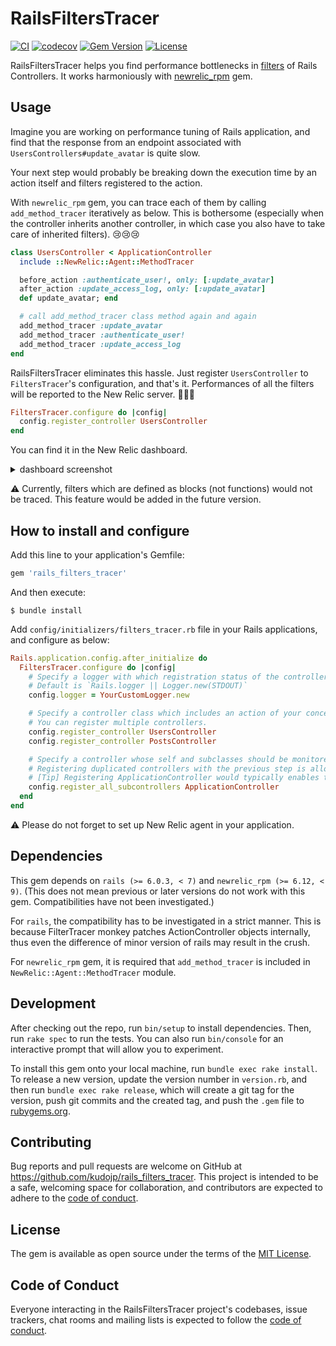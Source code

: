 # RailsFiltersTracer

[![CI](https://github.com/kudojp/rails_filters_tracer/workflows/CI/badge.svg?branch=main)](https://github.com/kudojp/rails_filters_tracer/actions?query=workflow%3ACI+branch%3Amain)
[![codecov](https://codecov.io/gh/kudojp/rails_filters_tracer/branch/main/graph/badge.svg?token=KSQO6HIAUH)](https://codecov.io/gh/kudojp/rails_filters_tracer)
[![Gem Version](https://badge.fury.io/rb/rails_filters_tracer.svg)](https://badge.fury.io/rb/rails_filters_tracer)
[![License](https://img.shields.io/github/license/kudojp/rails_filters_tracer)](./LICENSE)

RailsFiltersTracer helps you find performance bottlenecks in [filters](https://guides.rubyonrails.org/action_controller_overview.html#filters) of Rails Controllers. It works harmoniously with [newrelic_rpm](https://rubygems.org/gems/newrelic_rpm) gem.

## Usage

Imagine you are working on performance tuning of Rails application, and find that the response from an endpoint associated with `UsersControllers#update_avatar` is quite slow.

Your next step would probably be breaking down the execution time by an action itself and filters registered to the action.

With `newrelic_rpm` gem, you can trace each of them by calling `add_method_tracer` iteratively as below. This is bothersome (especially when the controller inherits another controller, in which case you also have to take care of inherited filters). 😢😢😢

```rb
class UsersController < ApplicationController
  include ::NewRelic::Agent::MethodTracer

  before_action :authenticate_user!, only: [:update_avatar]
  after_action :update_access_log, only: [:update_avatar]
  def update_avatar; end

  # call add_method_tracer class method again and again
  add_method_tracer :update_avatar
  add_method_tracer :authenticate_user!
  add_method_tracer :update_access_log
end
```

RailsFiltersTracer eliminates this hassle. Just register `UsersController` to `FiltersTracer`'s configuration, and that's it. Performances of all the filters will be reported to the New Relic server. 🎉🎉🎉

```rb
FiltersTracer.configure do |config|
  config.register_controller UsersController
end
```

You can find it in the New Relic dashboard.

<details>
<summary>dashboard screenshot</summary>


This is not the one in the example above.
<img width="1098" alt="image" src="https://user-images.githubusercontent.com/44487754/158318937-cedeb49c-0351-4ebe-bc59-6565c3b17857.png">

</details>


⚠️ Currently, filters which are defined as blocks (not functions) would not be traced. This feature would be added in the future version.

## How to install and configure

Add this line to your application's Gemfile:

```ruby
gem 'rails_filters_tracer'
```

And then execute:

```
$ bundle install
```

Add `config/initializers/filters_tracer.rb` file in your Rails applications, and configure as below:

```rb
Rails.application.config.after_initialize do
  FiltersTracer.configure do |config|
    # Specify a logger with which registration status of the controller is logged.
    # Default is `Rails.logger || Logger.new(STDOUT)`
    config.logger = YourCustomLogger.new

    # Specify a controller class which includes an action of your concern.
    # You can register multiple controllers.
    config.register_controller UsersController
    config.register_controller PostsController

    # Specify a controller whose self and subclasses should be monitored.
    # Registering duplicated controllers with the previous step is allowed.
    # [Tip] Registering ApplicationController would typically enables to monitor all the filters in Rails app.
    config.register_all_subcontrollers ApplicationController
  end
end
```

⚠️ Please do not forget to set up New Relic agent in your application.

## Dependencies

This gem depends on `rails (>= 6.0.3, < 7)` and `newrelic_rpm (>= 6.12, < 9)`.
(This does not mean previous or later versions do not work with this gem. Compatibilities have not been investigated.)

For `rails`, the compatibility has to be investigated in a strict manner. This is because FilterTracer monkey patches ActionController objects internally, thus even the difference of minor version of rails may result in the crush.

For `newrelic_rpm` gem, it is required that `add_method_tracer` is included in `NewRelic::Agent::MethodTracer` module.

## Development

After checking out the repo, run `bin/setup` to install dependencies. Then, run `rake spec` to run the tests. You can also run `bin/console` for an interactive prompt that will allow you to experiment.

To install this gem onto your local machine, run `bundle exec rake install`. To release a new version, update the version number in `version.rb`, and then run `bundle exec rake release`, which will create a git tag for the version, push git commits and the created tag, and push the `.gem` file to [rubygems.org](https://rubygems.org).

## Contributing

Bug reports and pull requests are welcome on GitHub at https://github.com/kudojp/rails_filters_tracer. This project is intended to be a safe, welcoming space for collaboration, and contributors are expected to adhere to the [code of conduct](https://github.com/kudojp/rails_filters_tracer/blob/master/CODE_OF_CONDUCT.md).

## License

The gem is available as open source under the terms of the [MIT License](https://opensource.org/licenses/MIT).

## Code of Conduct

Everyone interacting in the RailsFiltersTracer project's codebases, issue trackers, chat rooms and mailing lists is expected to follow the [code of conduct](https://github.com/[USERNAME]/rails_filters_tracer/blob/master/CODE_OF_CONDUCT.md).
